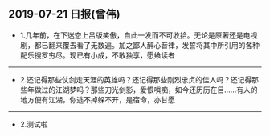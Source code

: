 2019-07-21 日报(曾伟)
---
* 1.几年前，在下迷恋上吕版笑傲，自此一发而不可收拾。无论是原著还是电视剧，都已翻来覆去看了无数遍。加之鄙人醉心音律，发誓将其中所引用的各种配乐搜罗穷尽。现已有小成，不敢独享，愿飨读者
---
* 2.还记得那些仗剑走天涯的英雄吗？还记得那些刚烈忠贞的佳人吗？还记得那些年做过的江湖梦吗？那些刀光剑影，爱恨嗔痴，如今还历历在目……有人的地方便有江湖，你逃不掉躲不开，是宿命，亦甘愿
---
* 2.测试啦
